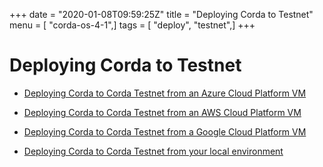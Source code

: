 +++
date = "2020-01-08T09:59:25Z"
title = "Deploying Corda to Testnet"
menu = [ "corda-os-4-1",]
tags = [ "deploy", "testnet",]
+++


# Deploying Corda to Testnet


* [Deploying Corda to Corda Testnet from an Azure Cloud Platform VM](azure-vm-explore.md)

* [Deploying Corda to Corda Testnet from an AWS Cloud Platform VM](aws-vm-explore.md)

* [Deploying Corda to Corda Testnet from a Google Cloud Platform VM](gcp-vm.md)

* [Deploying Corda to Corda Testnet from your local environment](deploy-locally.md)



